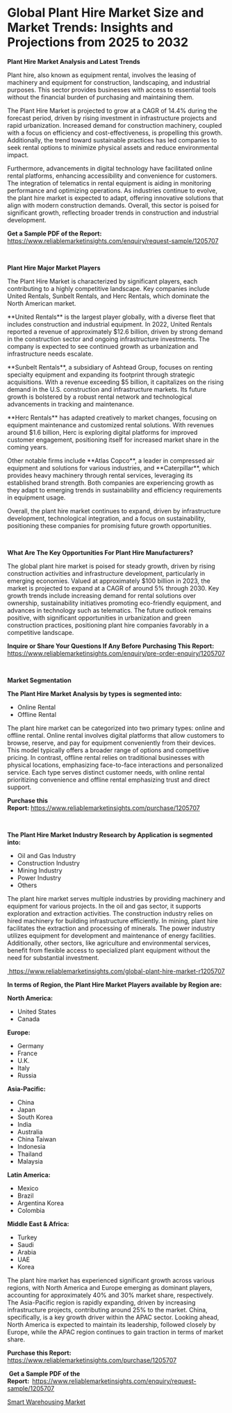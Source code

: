 <p><h1>Global Plant Hire Market Size and Market Trends: Insights and Projections from 2025 to 2032</h1></p><p><strong>Plant Hire Market Analysis and Latest Trends</strong></p>
<p><p>Plant hire, also known as equipment rental, involves the leasing of machinery and equipment for construction, landscaping, and industrial purposes. This sector provides businesses with access to essential tools without the financial burden of purchasing and maintaining them. </p><p>The Plant Hire Market is projected to grow at a CAGR of 14.4% during the forecast period, driven by rising investment in infrastructure projects and rapid urbanization. Increased demand for construction machinery, coupled with a focus on efficiency and cost-effectiveness, is propelling this growth. Additionally, the trend toward sustainable practices has led companies to seek rental options to minimize physical assets and reduce environmental impact. </p><p>Furthermore, advancements in digital technology have facilitated online rental platforms, enhancing accessibility and convenience for customers. The integration of telematics in rental equipment is aiding in monitoring performance and optimizing operations. As industries continue to evolve, the plant hire market is expected to adapt, offering innovative solutions that align with modern construction demands. Overall, this sector is poised for significant growth, reflecting broader trends in construction and industrial development.</p></p>
<p><strong>Get a Sample PDF of the Report:&nbsp;</strong> <a href="https://www.reliablemarketinsights.com/enquiry/request-sample/1205707?utm_campaign=2943&utm_medium=2&utm_source=Github&utm_content=ia&utm_term=09032025&utm_id=plant-hire">https://www.reliablemarketinsights.com/enquiry/request-sample/1205707</a></p>
<p>&nbsp;</p>
<p><strong>Plant Hire Major Market Players</strong></p>
<p><p>The Plant Hire Market is characterized by significant players, each contributing to a highly competitive landscape. Key companies include United Rentals, Sunbelt Rentals, and Herc Rentals, which dominate the North American market. </p><p>**United Rentals** is the largest player globally, with a diverse fleet that includes construction and industrial equipment. In 2022, United Rentals reported a revenue of approximately $12.6 billion, driven by strong demand in the construction sector and ongoing infrastructure investments. The company is expected to see continued growth as urbanization and infrastructure needs escalate.</p><p>**Sunbelt Rentals**, a subsidiary of Ashtead Group, focuses on renting specialty equipment and expanding its footprint through strategic acquisitions. With a revenue exceeding $5 billion, it capitalizes on the rising demand in the U.S. construction and infrastructure markets. Its future growth is bolstered by a robust rental network and technological advancements in tracking and maintenance.</p><p>**Herc Rentals** has adapted creatively to market changes, focusing on equipment maintenance and customized rental solutions. With revenues around $1.6 billion, Herc is exploring digital platforms for improved customer engagement, positioning itself for increased market share in the coming years.</p><p>Other notable firms include **Atlas Copco**, a leader in compressed air equipment and solutions for various industries, and **Caterpillar**, which provides heavy machinery through rental services, leveraging its established brand strength. Both companies are experiencing growth as they adapt to emerging trends in sustainability and efficiency requirements in equipment usage.</p><p>Overall, the plant hire market continues to expand, driven by infrastructure development, technological integration, and a focus on sustainability, positioning these companies for promising future growth opportunities.</p></p>
<p>&nbsp;</p>
<p><strong>What Are The Key Opportunities For Plant Hire Manufacturers?</strong></p>
<p><p>The global plant hire market is poised for steady growth, driven by rising construction activities and infrastructure development, particularly in emerging economies. Valued at approximately $100 billion in 2023, the market is projected to expand at a CAGR of around 5% through 2030. Key growth trends include increasing demand for rental solutions over ownership, sustainability initiatives promoting eco-friendly equipment, and advances in technology such as telematics. The future outlook remains positive, with significant opportunities in urbanization and green construction practices, positioning plant hire companies favorably in a competitive landscape.</p></p>
<p><strong>Inquire or Share Your Questions If Any Before Purchasing This Report:</strong> <a href="https://www.reliablemarketinsights.com/enquiry/pre-order-enquiry/1205707?utm_campaign=2943&utm_medium=2&utm_source=Github&utm_content=ia&utm_term=09032025&utm_id=plant-hire">https://www.reliablemarketinsights.com/enquiry/pre-order-enquiry/1205707</a></p>
<p>&nbsp;</p>
<p><strong>Market Segmentation</strong></p>
<p><strong>The Plant Hire Market Analysis by types is segmented into:</strong></p>
<p><ul><li>Online Rental</li><li>Offline Rental</li></ul></p>
<p><p>The plant hire market can be categorized into two primary types: online and offline rental. Online rental involves digital platforms that allow customers to browse, reserve, and pay for equipment conveniently from their devices. This model typically offers a broader range of options and competitive pricing. In contrast, offline rental relies on traditional businesses with physical locations, emphasizing face-to-face interactions and personalized service. Each type serves distinct customer needs, with online rental prioritizing convenience and offline rental emphasizing trust and direct support.</p></p>
<p><strong>Purchase this Report:&nbsp;</strong><a href="https://www.reliablemarketinsights.com/purchase/1205707?utm_campaign=2943&utm_medium=2&utm_source=Github&utm_content=ia&utm_term=09032025&utm_id=plant-hire">https://www.reliablemarketinsights.com/purchase/1205707</a></p>
<p>&nbsp;</p>
<p><strong>The Plant Hire Market Industry Research by Application is segmented into:</strong></p>
<p><ul><li>Oil and Gas Industry</li><li>Construction Industry</li><li>Mining Industry</li><li>Power Industry</li><li>Others</li></ul></p>
<p><p>The plant hire market serves multiple industries by providing machinery and equipment for various projects. In the oil and gas sector, it supports exploration and extraction activities. The construction industry relies on hired machinery for building infrastructure efficiently. In mining, plant hire facilitates the extraction and processing of minerals. The power industry utilizes equipment for development and maintenance of energy facilities. Additionally, other sectors, like agriculture and environmental services, benefit from flexible access to specialized plant equipment without the need for substantial investment.</p></p>
<p><a href="https://www.reliablemarketinsights.com/global-plant-hire-market-r1205707?utm_campaign=2943&utm_medium=2&utm_source=Github&utm_content=ia&utm_term=09032025&utm_id=plant-hire">&nbsp;https://www.reliablemarketinsights.com/global-plant-hire-market-r1205707</a></p>
<p><strong>In terms of Region, the Plant Hire Market Players available by Region are:</strong></p>
<p>
    <p> <strong> North America: </strong>
        <ul>
            <li>United States</li>
            <li>Canada</li>
        </ul>
        </p> 
    <p> <strong> Europe: </strong>
        <ul>
            <li>Germany</li>
            <li>France</li>
            <li>U.K.</li>
            <li>Italy</li>
            <li>Russia</li>
        </ul>
        </p> 
    <p> <strong> Asia-Pacific: </strong>
        <ul>
            <li>China</li>
            <li>Japan</li>
            <li>South Korea</li>
            <li>India</li>
            <li>Australia</li>
            <li>China Taiwan</li>
            <li>Indonesia</li>
            <li>Thailand</li>
            <li>Malaysia</li>
        </ul>
        </p> 
    <p> <strong> Latin America: </strong>
        <ul>
            <li>Mexico</li>
            <li>Brazil</li>
            <li>Argentina Korea</li>
            <li>Colombia</li>
        </ul>
        </p> 
    <p> <strong> Middle East & Africa: </strong>
        <ul>
            <li>Turkey</li>
            <li>Saudi</li>
            <li>Arabia</li>
            <li>UAE</li>
            <li>Korea</li>
        </ul>
    </p>
    </p>
<p><p>The plant hire market has experienced significant growth across various regions, with North America and Europe emerging as dominant players, accounting for approximately 40% and 30% market share, respectively. The Asia-Pacific region is rapidly expanding, driven by increasing infrastructure projects, contributing around 25% to the market. China, specifically, is a key growth driver within the APAC sector. Looking ahead, North America is expected to maintain its leadership, followed closely by Europe, while the APAC region continues to gain traction in terms of market share.</p></p>
<p><strong>Purchase this Report: </strong><a href="https://www.reliablemarketinsights.com/purchase/1205707?utm_campaign=2943&utm_medium=2&utm_source=Github&utm_content=ia&utm_term=09032025&utm_id=plant-hire">https://www.reliablemarketinsights.com/purchase/1205707</a></p>
<p>&nbsp;<strong>Get a Sample PDF of the Report:&nbsp;&nbsp;</strong><a href="https://www.reliablemarketinsights.com/enquiry/request-sample/1205707?utm_campaign=2943&utm_medium=2&utm_source=Github&utm_content=ia&utm_term=09032025&utm_id=plant-hire">https://www.reliablemarketinsights.com/enquiry/request-sample/1205707</a></p>
<p><strong></strong></p>
<p><p><a href="https://github.com/genayziben/Market-Research-Report-List-1/blob/main/smart-warehousing-market.md?utm_campaign=2943&utm_medium=2&utm_source=Github&utm_content=ia&utm_term=09032025&utm_id=plant-hire">Smart Warehousing Market</a></p></p>